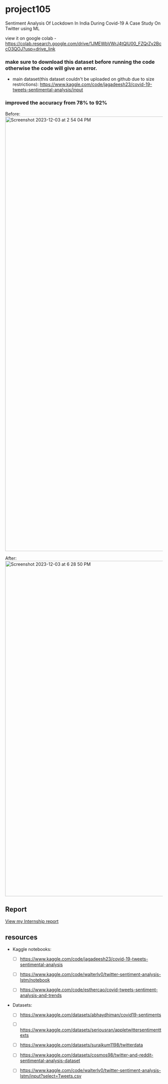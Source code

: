 
# project105

Sentiment Analysis Of Lockdown In India During Covid-19 A Case Study On Twitter using ML

view it on google colab - https://colab.research.google.com/drive/1JMEWbVWrJ4tQlU00_FZQrZy2BccO3QOJ?usp=drive_link

### make sure to download this dataset before running the code otherwise the code will give an error.

- main dataset(this dataset couldn't be uploaded on github due to size restrictions): https://www.kaggle.com/code/jagadeesh23/covid-19-tweets-sentimental-analysis/input
### improved the accuracy from 78% to 92%
Before:
<img width="1385" alt="Screenshot 2023-12-03 at 2 54 04 PM" src="https://github.com/shresthacodes/project105/assets/138806766/0636847c-43b9-4355-a591-318b5d59162d">

After:
<img width="1069" alt="Screenshot 2023-12-03 at 6 28 50 PM" src="https://github.com/shresthacodes/project105/assets/138806766/a57abb01-4f74-44fa-a967-99efeb89c892">
## Report
[View my Internship report](https://docs.google.com/document/d/1omELSYF5R-oMCMnKnw385MR0uF3_BjGlN-JiTtyhU8o/edit?usp=sharing)

## resources

- Kaggle notebooks:

  - [ ]  https://www.kaggle.com/code/jagadeesh23/covid-19-tweets-sentimental-analysis


  - [ ] https://www.kaggle.com/code/walterlv0/twitter-sentiment-analysis-lstm/notebook


  - [ ] https://www.kaggle.com/code/esthercao/covid-tweets-sentiment-analysis-and-trends



- Datasets: 

  - [ ] https://www.kaggle.com/datasets/abhaydhiman/covid19-sentiments


  - [ ] https://www.kaggle.com/datasets/seriousran/appletwittersentimenttexts


  - [ ] https://www.kaggle.com/datasets/surajkum1198/twitterdata


  - [ ] https://www.kaggle.com/datasets/cosmos98/twitter-and-reddit-sentimental-analysis-dataset


  - [ ] https://www.kaggle.com/code/walterlv0/twitter-sentiment-analysis-lstm/input?select=Tweets.csv


